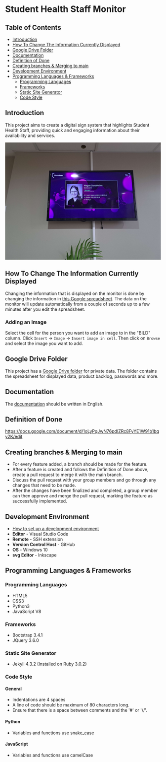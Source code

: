 # Student Health Staff Monitor

## Table of Contents

- [Introduction](README.md#introduction)
- [How To Change The Information Currently Displayed](README.md#how-to-change-the-information-currently-displayed)
- [Google Drive Folder](README.md#google-drive-folder)
- [Documentation](README.md#Documentation)
- [Definition of Done](README.md#definition-of-done)
- [Creating branches & Merging to main](README.md#creating-branches--merging-to-main)
- [Development Environment](README.md#development-environment)
- [Programming Languages & Frameworks](README.md#Programming-Languages-&-Frameworks)
  - [Programming Languages](README.md#programming-languages)
  - [Frameworks](README.md#frameworks)
  - [Static Site Generator](README.md#static-site-generator)
  - [Code Style](README.md#code-style)

## Introduction

This project aims to create a digital sign system that highlights Student Health Staff, providing quick and engaging information about their availability and services.

![A picture of the project. It's a screen on a wall with the display of student health staff.](project_picture.jpg)

## How To Change The Information Currently Displayed

Changing the information that is displayed on the monitor is done by changing the information in [this Google spreadsheet](https://docs.google.com/spreadsheets/d/1qY1KYAY-AjFh2DWsjiVwOVj2qqJ29kpSs_YaBHi-TEs). The data on the monitor will update automatically from a couple of seconds up to a few minutes after you edit the spreadsheet.

### Adding an Image

Select the cell for the person you want to add an image to in the "BILD" column. Click `Insert` -> `Image` -> `Insert image in cell`.
Then click on `Browse` and select the image you want to add.

## Google Drive Folder

This project has a [Google Drive folder](https://drive.google.com/drive/folders/1PE9KzvEw8aPh5E4z1SYBZf03GJ8k5gWZ) for private data. The folder contains the spreadsheet for displayed data, product backlog, passwords and more.

## Documentation

The [documentation](documentation.md) should be written in English.

## Definition of Done

https://docs.google.com/document/d/1oLyPqJwN76pdIZRc8FyYE1W91b1bqy2K/edit

## Creating branches & Merging to main

- For every feature added, a branch should be made for the feature.
- After a feature is created and follows the Definition of Done above, create a pull request to merge it with the main branch.
- Discuss the pull request with your group members and go through any changes that need to be made.
- After the changes have been finalized and completed, a group member can then approve and merge the pull request, marking the feature as successfully implemented. 

## Development Environment

- [How to set up a development environment](documentation.md#set-up-development-environment)
- **Editor** - Visual Studio Code
- **Remote** - SSH extension
- **Version Control Host** - GitHub
- **OS** - Windows 10
- **svg Editor** - Inkscape

## Programming Languages & Frameworks

### Programming Languages

- HTML5
- CSS3
- Python3
- JavaScript V8

### Frameworks

- Bootstrap 3.4.1
- JQuery 3.6.0

### Static Site Generator

- Jekyll 4.3.2 (Installed on Ruby 3.0.2)

### Code Style

#### General

- Indentations are 4 spaces
- A line of code should be maximum of 80 characters long.
- Ensure that there is a space between comments and the '#' or '//'.

#### Python

- Variables and functions use snake_case

#### JavaScript

- Variables and functions use camelCase
